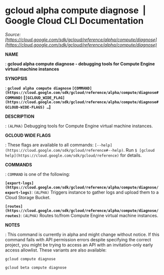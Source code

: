 # gcloud alpha compute diagnose  |  Google Cloud CLI Documentation

*Source: [https://cloud.google.com/sdk/gcloud/reference/alpha/compute/diagnose](https://cloud.google.com/sdk/gcloud/reference/alpha/compute/diagnose)*

**NAME**

: **gcloud alpha compute diagnose - debugging tools for Compute Engine virtual machine instances**

**SYNOPSIS**

: **`gcloud alpha compute diagnose` `[COMMAND](https://cloud.google.com/sdk/gcloud/reference/alpha/compute/diagnose#COMMAND)` [`[GCLOUD_WIDE_FLAG](https://cloud.google.com/sdk/gcloud/reference/alpha/compute/diagnose#GCLOUD-WIDE-FLAGS) …`]**

**DESCRIPTION**

: `(ALPHA)` Debugging tools for Compute Engine virtual machine
instances.

**GCLOUD WIDE FLAGS**

: These flags are available to all commands: `[--help](https://cloud.google.com/sdk/gcloud/reference#--help)`.
Run `$ [gcloud help](https://cloud.google.com/sdk/gcloud/reference)` for details.

**COMMANDS**

: ``COMMAND`` is one of the following:

**`[export-logs](https://cloud.google.com/sdk/gcloud/reference/alpha/compute/diagnose/export-logs)`**:
`(ALPHA)` Triggers instance to gather logs and upload them to a Cloud
Storage Bucket.

**`[routes](https://cloud.google.com/sdk/gcloud/reference/alpha/compute/diagnose/routes)`**:
`(ALPHA)` Routes to/from Compute Engine virtual machine instances.

**NOTES**

: This command is currently in alpha and might change without notice. If this
command fails with API permission errors despite specifying the correct project,
you might be trying to access an API with an invitation-only early access
allowlist. These variants are also available:

```
gcloud compute diagnose
```

```
gcloud beta compute diagnose
```